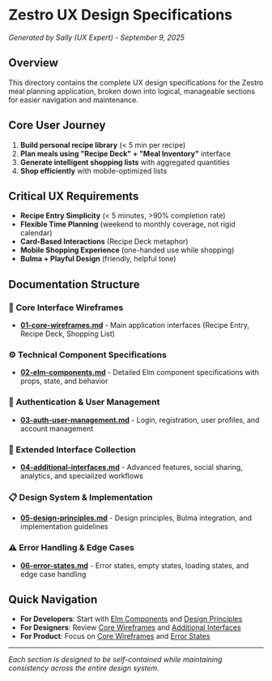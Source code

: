 # Zestro UX Design Specifications
*Generated by Sally (UX Expert) - September 9, 2025*

## Overview
This directory contains the complete UX design specifications for the Zestro meal planning application, broken down into logical, manageable sections for easier navigation and maintenance.

## Core User Journey
1. **Build personal recipe library** (< 5 min per recipe)
2. **Plan meals using "Recipe Deck" + "Meal Inventory"** interface 
3. **Generate intelligent shopping lists** with aggregated quantities
4. **Shop efficiently** with mobile-optimized lists

## Critical UX Requirements
- **Recipe Entry Simplicity** (< 5 minutes, >90% completion rate)
- **Flexible Time Planning** (weekend to monthly coverage, not rigid calendar)
- **Card-Based Interactions** (Recipe Deck metaphor)
- **Mobile Shopping Experience** (one-handed use while shopping)
- **Bulma + Playful Design** (friendly, helpful tone)

## Documentation Structure

### 📱 Core Interface Wireframes
- [**01-core-wireframes.md**](./01-core-wireframes.md) - Main application interfaces (Recipe Entry, Recipe Deck, Shopping List)

### ⚙️ Technical Component Specifications  
- [**02-elm-components.md**](./02-elm-components.md) - Detailed Elm component specifications with props, state, and behavior

### 🔐 Authentication & User Management
- [**03-auth-user-management.md**](./03-auth-user-management.md) - Login, registration, user profiles, and account management

### 🎨 Extended Interface Collection
- [**04-additional-interfaces.md**](./04-additional-interfaces.md) - Advanced features, social sharing, analytics, and specialized workflows

### 📋 Design System & Implementation
- [**05-design-principles.md**](./05-design-principles.md) - Design principles, Bulma integration, and implementation guidelines

### ⚠️ Error Handling & Edge Cases
- [**06-error-states.md**](./06-error-states.md) - Error states, empty states, loading states, and edge case handling

## Quick Navigation
- **For Developers**: Start with [Elm Components](./02-elm-components.md) and [Design Principles](./05-design-principles.md)
- **For Designers**: Review [Core Wireframes](./01-core-wireframes.md) and [Additional Interfaces](./04-additional-interfaces.md)
- **For Product**: Focus on [Core Wireframes](./01-core-wireframes.md) and [Error States](./06-error-states.md)

---
*Each section is designed to be self-contained while maintaining consistency across the entire design system.*